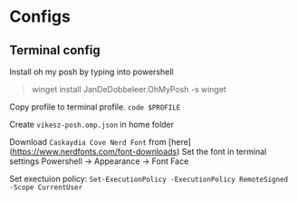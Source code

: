 # Configs
## Terminal config

Install oh my posh by typing into powershell 
> winget install JanDeDobbeleer.OhMyPosh -s winget

Copy profile to terminal profile. `code $PROFILE`

Create `vikesz-posh.omp.json` in home folder

Download `Caskaydia Cove Nerd Font` from [here] (https://www.nerdfonts.com/font-downloads)
Set the font in terminal settings Powershell -> Appearance -> Font Face

Set exectuion policy: `Set-ExecutionPolicy -ExecutionPolicy RemoteSigned -Scope CurrentUser`